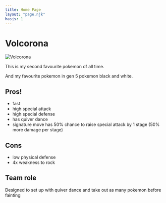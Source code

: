 ```yaml
--- 
title: Home Page
layout: "page.njk"
hasjs: 1
---
```


# Volcorona

![Volcorona](https://assets.pokemon.com/assets/cms2/img/pokedex/full/637.png)

This is my second favourite pokemon of all time. 

And my favourite pokemon in gen 5 pokemon black and white. 


## Pros!

- fast
- high special attack
- high special defense
- has quiver dance
- signature move has 50% chance to raise special attack by 1 stage (50% more damage per stage)


## Cons
- low physical defense
- 4x weakness to rock

## Team role
Designed to set up with quiver dance and take out as many pokemon before fainting